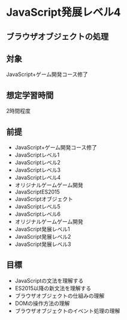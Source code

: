 # JavaScript発展レベル4
## ブラウザオブジェクトの処理

## 対象
JavaScript+ゲーム開発コース修了

## 想定学習時間
2時間程度

## 前提
* JavaScript+ゲーム開発コース修了
* JavaScriptレベル1
* JavaScriptレベル2
* JavaScriptレベル3
* JavaScriptレベル4
* オリジナルゲームゲーム開発
* JavaScriptES2015
* JavaScriptオブジェクト
* JavaScriptレベル5
* JavaScriptレベル6
* オリジナルゲームゲーム開発
* JavaScript発展レベル1
* JavaScript発展レベル2
* JavaScript発展レベル3

## 目標
* JavaScriptの文法を理解する
* ES2015以降の新文法を理解する
* ブラウザオブジェクトの仕組みの理解
* DOMの操作方法の理解
* ブラウザオブジェクトのイベント処理の理解
